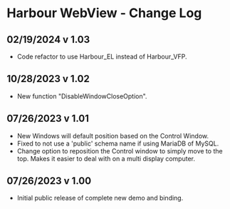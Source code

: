# Harbour WebView - Change Log

## 02/19/2024 v 1.03
* Code refactor to use Harbour_EL instead of Harbour_VFP.

## 10/28/2023 v 1.02
* New function "DisableWindowCloseOption".

## 07/26/2023 v 1.01
* New Windows will default position based on the Control Window.   
* Fixed to not use a 'public' schema name if using MariaDB of MySQL.   
* Change option to reposition the Control window to simply move to the top. Makes it easier to deal with on a multi display computer.   

## 07/26/2023 v 1.00
* Initial public release of complete new demo and binding.   